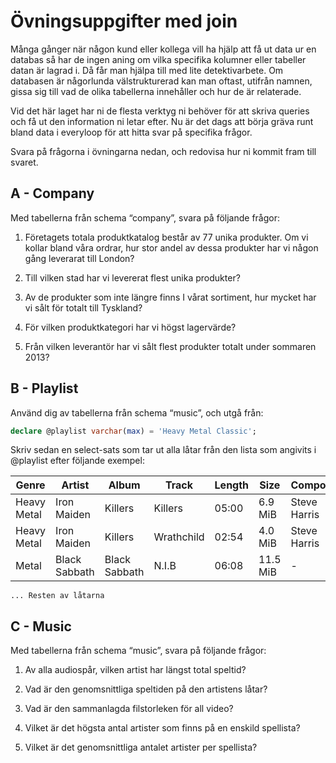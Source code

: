 # Övningsuppgifter med join

Många gånger när någon kund eller kollega vill ha hjälp att få ut data ur en databas så har de ingen aning om vilka specifika kolumner eller tabeller datan är lagrad i. Då får man hjälpa till med lite detektivarbete. Om databasen är någorlunda välstrukturerad kan man oftast, utifrån namnen, gissa sig till vad de olika tabellerna innehåller och hur de är relaterade.

Vid det här laget har ni de flesta verktyg ni behöver för att skriva queries och få ut den information ni letar efter. Nu är det dags att börja gräva runt bland data i everyloop för att hitta svar på specifika frågor.

Svara på frågorna i övningarna nedan, och redovisa hur ni kommit fram till svaret.

## A - Company

Med tabellerna från schema “company”, svara på följande frågor:

1. Företagets totala produktkatalog består av 77 unika produkter. Om vi kollar bland våra ordrar, hur stor andel av dessa produkter har vi någon gång leverarat till London?

2. Till vilken stad har vi levererat flest unika produkter?

3. Av de produkter som inte längre finns I vårat sortiment, hur mycket har vi sålt för totalt till Tyskland?

4. För vilken produktkategori har vi högst lagervärde?

5. Från vilken leverantör har vi sålt flest produkter totalt under sommaren 2013?
   
## B - Playlist
Använd dig av tabellerna från schema “music”, och utgå från:
```sql 
declare @playlist varchar(max) = 'Heavy Metal Classic';
```
Skriv sedan en select-sats som tar ut alla låtar från den lista som
angivits i @playlist efter följande exempel: 


| Genre         | Artist        | Album          | Track        | Length      | Size     | Composer    |
| -----------   | -----------   | -----------    | -----------  | ----------- | -------- | ----------- |
| Heavy Metal   | Iron Maiden   | Killers        | Killers      | 05:00       | 6.9 MiB  | Steve Harris|
| Heavy Metal   | Iron Maiden   | Killers        | Wrathchild   | 02:54       | 4.0 MiB  | Steve Harris|
| Metal         | Black Sabbath | Black Sabbath  | N.I.B        | 06:08       | 11.5 MiB | -           |

``... Resten av låtarna``

## C - Music

Med tabellerna från schema “music”, svara på följande frågor:

1. Av alla audiospår, vilken artist har längst total speltid?

2. Vad är den genomsnittliga speltiden på den artistens låtar?

3. Vad är den sammanlagda filstorleken för all video?

4. Vilket är det högsta antal artister som finns på en enskild spellista?

5. Vilket är det genomsnittliga antalet artister per spellista?